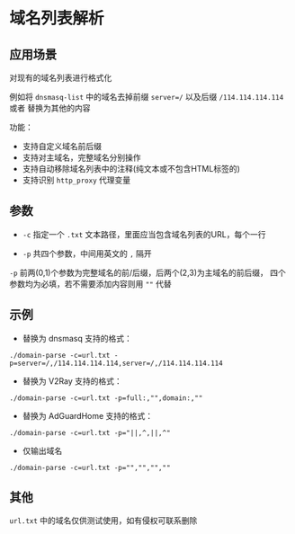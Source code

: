 # 域名列表解析

## 应用场景

对现有的域名列表进行格式化

例如将 `dnsmasq-list` 中的域名去掉前缀 `server=/` 以及后缀 `/114.114.114.114` 或者
替换为其他的内容

功能：

* 支持自定义域名前后缀
* 支持对主域名，完整域名分别操作
* 支持自动移除域名列表中的注释(纯文本或不包含HTML标签的)
* 支持识别 `http_proxy` 代理变量

## 参数

* `-c` 指定一个 `.txt` 文本路径，里面应当包含域名列表的URL，每个一行

* `-p` 共四个参数，中间用英文的 `,` 隔开

`-p` 前两(0,1)个参数为完整域名的前/后缀，后两个(2,3)为主域名的前后缀，
四个参数均为必填，若不需要添加内容则用 `""` 代替

## 示例

* 替换为 dnsmasq 支持的格式：

`./domain-parse -c=url.txt -p=server=/,/114.114.114.114,server=/,/114.114.114.114`

* 替换为 V2Ray 支持的格式：

`./domain-parse -c=url.txt -p=full:,"",domain:,""`

* 替换为 AdGuardHome 支持的格式：

`./domain-parse -c=url.txt -p="||,^,||,^"`

* 仅输出域名

`./domain-parse -c=url.txt -p="","","",""`

## 其他

`url.txt` 中的域名仅供测试使用，如有侵权可联系删除